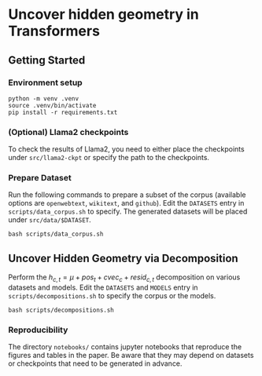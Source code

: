 # Uncover hidden geometry in Transformers

## Getting Started

### Environment setup

```{bash}
python -m venv .venv
source .venv/bin/activate
pip install -r requirements.txt
```

### (Optional) Llama2 checkpoints

To check the results of Llama2, you need to either place the checkpoints under `src/llama2-ckpt` or specify the path to the checkpoints.


### Prepare Dataset

Run the following commands to prepare a subset of the corpus (available options are `openwebtext`, `wikitext`, and `github`).
Edit the `DATASETS` entry in `scripts/data_corpus.sh` to specify. The generated datasets will be placed under `src/data/$DATASET`.

```
bash scripts/data_corpus.sh
```

## Uncover Hidden Geometry via Decomposition


Perform the $h_{c,t} = \mu + pos_t + cvec_c + resid_{c,t}$ decomposition on various datasets and models. Edit the `DATASETS` and `MODELS` entry in `scripts/decompositions.sh` to specify the corpus or the models.

```{bash}
bash scripts/decompositions.sh
```


### Reproducibility

The directory `notebooks/` contains jupyter notebooks that reproduce the figures and tables in the paper. Be aware that they may depend on datasets or checkpoints that need to be generated in advance.